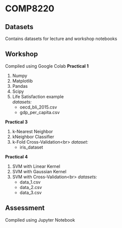 # COMP8220
## Datasets
Contains datasets for lecture and workshop notebooks

## Workshop
Compiled using Google Colab
__Practical 1__
1. Numpy
2. Matplotlib
3. Pandas
4. Scipy
5. Life Satisfaction example<br/>
   _datasets:_
    * oecd_bli_2015.csv
    * gdp_per_capita.csv
    
 __Practical 3__
1. k-Nearest Neighbor
2. kNeighbor Classifier
3. k-Fold Cross-Validation<br\>
   _dataset:_
    * iris_dataset

__Practical 4__
1. SVM with Linear Kernel
2. SVM with Gaussian Kernel
3. SVM with Cross-Validation<br\>
   _datasets:_
   * data_1.csv
   * data_2.csv
   * data_3.csv
   
## Assessment
Compiled using Jupyter Notebook
